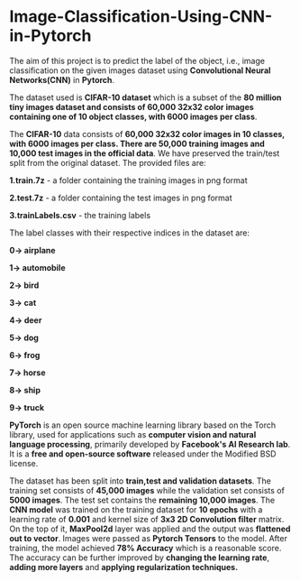 # Image-Classification-Using-CNN-in-Pytorch

The aim of this project is to predict the label of the object, i.e., image classification on the given images dataset using **Convolutional Neural Networks(CNN)** in **Pytorch**.

The dataset used is **CIFAR-10 dataset** which is a subset of the **80 million tiny images dataset and consists of 60,000 32x32 color images containing one of 10 object classes, with 6000 images per class**. 

The **CIFAR-10** data consists of **60,000 32x32 color images in 10 classes, with 6000 images per class. There are 50,000 training images and 10,000 test images in the official data**. We have preserved the train/test split from the original dataset.  The provided files are:

**1.train.7z** - a folder containing the training images in png format

**2.test.7z** - a folder containing the test images in png format

**3.trainLabels.csv** - the training labels

The label classes with their respective indices in the dataset are:

**0-> airplane**

**1-> automobile** 

**2-> bird**

**3-> cat**

**4-> deer** 

**5-> dog** 

**6-> frog** 

**7-> horse** 

**8-> ship** 

**9-> truck**

**PyTorch** is an open source machine learning library based on the Torch library, used for applications such as **computer vision and natural language processing**, primarily developed by **Facebook's AI Research lab**. It is a **free and open-source software** released under the Modified BSD license.


The dataset has been split into **train,test and validation datasets**. The training set consists of **45,000 images** while the validation set consists of **5000 images**. The test set contains the **remaining 10,000 images**. The **CNN model** was trained on the training dataset for **10 epochs** with a learning rate of **0.001** and kernel size of **3x3 2D Convolution filter** matrix. On the top of it, **MaxPool2d** layer was applied and the output was **flattened out to vector**. Images were passed as **Pytorch Tensors** to the model. After training, the model achieved **78% Accuracy** which is a reasonable score. The accuracy can be further improved by **changing the learning rate**, **adding more layers** and **applying regularization techniques.**

